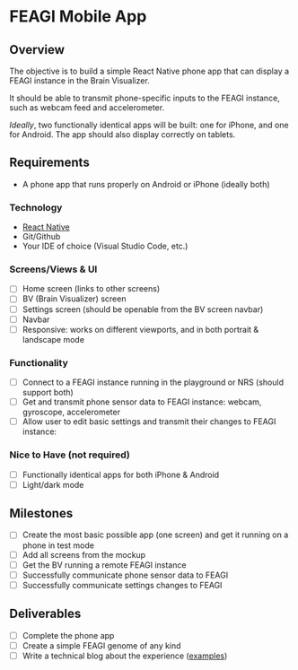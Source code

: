 # FEAGI Mobile App

## Overview

The objective is to build a simple React Native phone app that can display a FEAGI instance in the Brain Visualizer. 

It should be able to transmit phone-specific inputs to the FEAGI instance, such as webcam feed and accelerometer.

*Ideally*, two functionally identical apps will be built: one for iPhone, and one for Android. The app should also display correctly on tablets.

## Requirements

- A phone app that runs properly on Android or iPhone (ideally both)

### Technology
- [React Native](https://reactnative.dev/)
- Git/Github
- Your IDE of choice (Visual Studio Code, etc.)

### Screens/Views & UI
- [ ] Home screen (links to other screens)
- [ ] BV (Brain Visualizer) screen
- [ ] Settings screen (should be openable from the BV screen navbar)
- [ ] Navbar
- [ ] Responsive: works on different viewports, and in both portrait & landscape mode

### Functionality
- [ ] Connect to a FEAGI instance running in the playground or NRS (should support both)
- [ ] Get and transmit phone sensor data to FEAGI instance: webcam, gyroscope, accelerometer
- [ ] Allow user to edit basic settings and transmit their changes to FEAGI instance:

### Nice to Have (not required)
- [ ] Functionally identical apps for both iPhone & Android
- [ ] Light/dark mode

## Milestones
- [ ] Create the most basic possible app (one screen) and get it running on a phone in test mode
- [ ] Add all screens from the mockup 
- [ ] Get the BV running a remote FEAGI instance
- [ ] Successfully communicate phone sensor data to FEAGI
- [ ] Successfully communicate settings changes to FEAGI

## Deliverables
- [ ] Complete the phone app
- [ ] Create a simple FEAGI genome of any kind
- [ ] Write a technical blog about the experience ([examples](https://neurorobotics.studio/blog))
